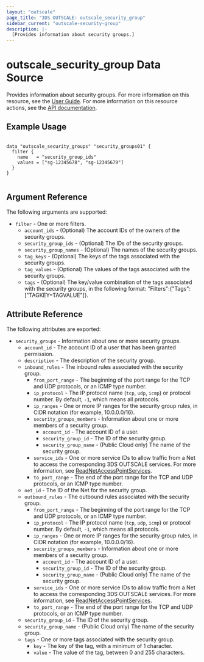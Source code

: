```yaml
---
layout: "outscale"
page_title: "3DS OUTSCALE: outscale_security_group"
sidebar_current: "outscale-security-group"
description: |-
  [Provides information about security groups.]
---
```


# outscale_security_group Data Source

Provides information about security groups.
For more information on this resource, see the [User Guide](https://wiki.outscale.net/display/EN/About+Security+Groups).
For more information on this resource actions, see the [API documentation](https://docs.outscale.com/api#3ds-outscale-api-securitygroup).

## Example Usage

```hcl

data "outscale_security_groups" "security_groups01" {
  filter {
    name   = "security_group_ids"
    values = ["sg-12345678", "sg-12345679"]
  }
}


```

## Argument Reference

The following arguments are supported:

* `filter` - One or more filters.
  * `account_ids` - (Optional) The account IDs of the owners of the security groups.
  * `security_group_ids` - (Optional) The IDs of the security groups.
  * `security_group_names` - (Optional) The names of the security groups.
  * `tag_keys` - (Optional) The keys of the tags associated with the security groups.
  * `tag_values` - (Optional) The values of the tags associated with the security groups.
  * `tags` - (Optional) The key/value combination of the tags associated with the security groups, in the following format: "Filters":{"Tags":["TAGKEY=TAGVALUE"]}.

## Attribute Reference

The following attributes are exported:

* `security_groups` - Information about one or more security groups.
  * `account_id` - The account ID of a user that has been granted permission.
  * `description` - The description of the security group.
  * `inbound_rules` - The inbound rules associated with the security group.
    * `from_port_range` - The beginning of the port range for the TCP and UDP protocols, or an ICMP type number.
    * `ip_protocol` - The IP protocol name (`tcp`, `udp`, `icmp`) or protocol number. By default, `-1`, which means all protocols.
    * `ip_ranges` - One or more IP ranges for the security group rules, in CIDR notation (for example, 10.0.0.0/16).
    * `security_groups_members` - Information about one or more members of a security group.
      * `account_id` - The account ID of a user.
      * `security_group_id` - The ID of the security group.
      * `security_group_name` - (Public Cloud only) The name of the security group.
    * `service_ids` - One or more service IDs to allow traffic from a Net to access the corresponding 3DS OUTSCALE services. For more information, see [ReadNetAccessPointServices](https://docs.outscale.com/api#readnetaccesspointservices).
    * `to_port_range` - The end of the port range for the TCP and UDP protocols, or an ICMP type number.
  * `net_id` - The ID of the Net for the security group.
  * `outbound_rules` - The outbound rules associated with the security group.
    * `from_port_range` - The beginning of the port range for the TCP and UDP protocols, or an ICMP type number.
    * `ip_protocol` - The IP protocol name (`tcp`, `udp`, `icmp`) or protocol number. By default, `-1`, which means all protocols.
    * `ip_ranges` - One or more IP ranges for the security group rules, in CIDR notation (for example, 10.0.0.0/16).
    * `security_groups_members` - Information about one or more members of a security group.
      * `account_id` - The account ID of a user.
      * `security_group_id` - The ID of the security group.
      * `security_group_name` - (Public Cloud only) The name of the security group.
    * `service_ids` - One or more service IDs to allow traffic from a Net to access the corresponding 3DS OUTSCALE services. For more information, see [ReadNetAccessPointServices](https://docs.outscale.com/api#readnetaccesspointservices).
    * `to_port_range` - The end of the port range for the TCP and UDP protocols, or an ICMP type number.
  * `security_group_id` - The ID of the security group.
  * `security_group_name` - (Public Cloud only) The name of the security group.
  * `tags` - One or more tags associated with the security group.
    * `key` - The key of the tag, with a minimum of 1 character.
    * `value` - The value of the tag, between 0 and 255 characters.

